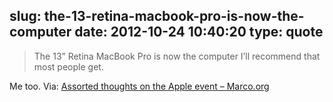 slug: the-13-retina-macbook-pro-is-now-the-computer
date: 2012-10-24 10:40:20
type: quote
---

> The 13” Retina MacBook Pro is now the computer I’ll recommend that most people get.

Me too. Via: [Assorted thoughts on the Apple event – Marco.org](http://www.marco.org/2012/10/23/assorted-event-thoughts)
